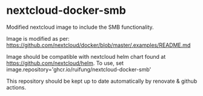 # nextcloud-docker-smb
Modified nextcloud image to include the SMB functionality.

Image is modified as per: https://github.com/nextcloud/docker/blob/master/.examples/README.md

Image should be compatible with nextcloud helm chart found at https://github.com/nextcloud/helm. To use, set image.repository='ghcr.io/ruifung/nextcloud-docker-smb'

This repository should be kept up to date automatically by renovate & github actions.
